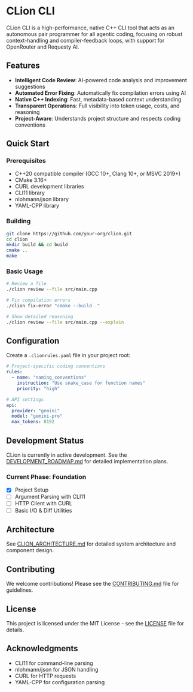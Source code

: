 # CLion CLI

CLion CLI is a high-performance, native C++ CLI tool that acts as an autonomous pair programmer for all agentic coding, focusing on robust context-handling and compiler-feedback loops, with support for OpenRouter and Requesty AI.

## Features

- **Intelligent Code Review**: AI-powered code analysis and improvement suggestions
- **Automated Error Fixing**: Automatically fix compilation errors using AI
- **Native C++ Indexing**: Fast, metadata-based context understanding
- **Transparent Operations**: Full visibility into token usage, costs, and reasoning
- **Project-Aware**: Understands project structure and respects coding conventions

## Quick Start

### Prerequisites

- C++20 compatible compiler (GCC 10+, Clang 10+, or MSVC 2019+)
- CMake 3.16+
- CURL development libraries
- CLI11 library
- nlohmann/json library
- YAML-CPP library

### Building

```bash
git clone https://github.com/your-org/clion.git
cd clion
mkdir build && cd build
cmake ..
make
```

### Basic Usage

```bash
# Review a file
./clion review --file src/main.cpp

# Fix compilation errors
./clion fix-error "cmake --build ."

# Show detailed reasoning
./clion review --file src/main.cpp --explain
```

## Configuration

Create a `.clionrules.yaml` file in your project root:

```yaml
# Project-specific coding conventions
rules:
  - name: "naming_conventions"
    instruction: "Use snake_case for function names"
    priority: "high"

# API settings
api:
  provider: "gemini"
  model: "gemini-pro"
  max_tokens: 8192
```

## Development Status

CLion is currently in active development. See the [DEVELOPMENT_ROADMAP.md](DEVELOPMENT_ROADMAP.md) for detailed implementation plans.

### Current Phase: Foundation

- [x] Project Setup
- [ ] Argument Parsing with CLI11
- [ ] HTTP Client with CURL
- [ ] Basic I/O & Diff Utilities

## Architecture

See [CLION_ARCHITECTURE.md](CLION_ARCHITECTURE.md) for detailed system architecture and component design.

## Contributing

We welcome contributions! Please see the [CONTRIBUTING.md](CONTRIBUTING.md) file for guidelines.

## License

This project is licensed under the MIT License - see the [LICENSE](LICENSE) file for details.

## Acknowledgments

- CLI11 for command-line parsing
- nlohmann/json for JSON handling
- CURL for HTTP requests
- YAML-CPP for configuration parsing

